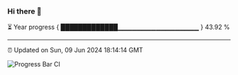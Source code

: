 ### Hi there 👋

⏳ Year progress { █████████████▁▁▁▁▁▁▁▁▁▁▁▁▁▁▁▁▁ } 43.92 %

---

⏰ Updated on Sun, 09 Jun 2024 18:14:14 GMT

![Progress Bar CI](https://github.com/liununu/liununu/workflows/Progress%20Bar%20CI/badge.svg)
